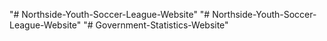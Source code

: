 "# Northside-Youth-Soccer-League-Website" 
"# Northside-Youth-Soccer-League-Website" 
"# Government-Statistics-Website" 
